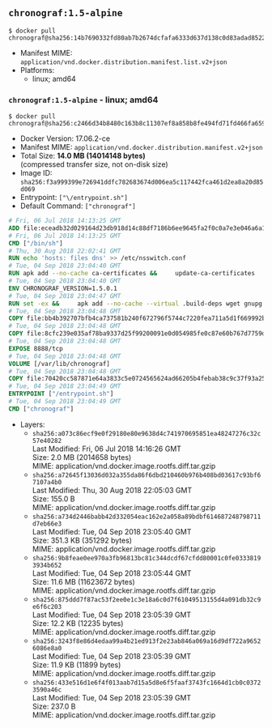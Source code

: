 ## `chronograf:1.5-alpine`

```console
$ docker pull chronograf@sha256:14b7690332fd80ab7b2674dcfafa6333d637d138c0d83adad8522e0a8e937c5d
```

-	Manifest MIME: `application/vnd.docker.distribution.manifest.list.v2+json`
-	Platforms:
	-	linux; amd64

### `chronograf:1.5-alpine` - linux; amd64

```console
$ docker pull chronograf@sha256:c2466d34b8480c163b8c11307ef8a858b8fe494fd71fd466fa659f726d34be4f
```

-	Docker Version: 17.06.2-ce
-	Manifest MIME: `application/vnd.docker.distribution.manifest.v2+json`
-	Total Size: **14.0 MB (14014148 bytes)**  
	(compressed transfer size, not on-disk size)
-	Image ID: `sha256:f3a999399e726941ddfc782683674d006ea5c117442fca461d2ea8a20d85d069`
-	Entrypoint: `["\/entrypoint.sh"]`
-	Default Command: `["chronograf"]`

```dockerfile
# Fri, 06 Jul 2018 14:13:25 GMT
ADD file:eceadb32d029164d23db918d14c88df7186b6ee9645fa2f0c0a7e3e046a6a129 in / 
# Fri, 06 Jul 2018 14:13:25 GMT
CMD ["/bin/sh"]
# Thu, 30 Aug 2018 22:02:41 GMT
RUN echo 'hosts: files dns' >> /etc/nsswitch.conf
# Tue, 04 Sep 2018 23:04:40 GMT
RUN apk add --no-cache ca-certificates &&     update-ca-certificates
# Tue, 04 Sep 2018 23:04:40 GMT
ENV CHRONOGRAF_VERSION=1.5.0.1
# Tue, 04 Sep 2018 23:04:47 GMT
RUN set -ex &&     apk add --no-cache --virtual .build-deps wget gnupg tar &&     for key in         05CE15085FC09D18E99EFB22684A14CF2582E0C5 ;     do         gpg --keyserver ha.pool.sks-keyservers.net --recv-keys "$key" ||         gpg --keyserver pgp.mit.edu --recv-keys "$key" ||         gpg --keyserver keyserver.pgp.com --recv-keys "$key" ;     done &&     wget --no-verbose https://dl.influxdata.com/chronograf/releases/chronograf-${CHRONOGRAF_VERSION}-static_linux_amd64.tar.gz.asc &&     wget --no-verbose https://dl.influxdata.com/chronograf/releases/chronograf-${CHRONOGRAF_VERSION}-static_linux_amd64.tar.gz &&     gpg --batch --verify chronograf-${CHRONOGRAF_VERSION}-static_linux_amd64.tar.gz.asc chronograf-${CHRONOGRAF_VERSION}-static_linux_amd64.tar.gz &&     mkdir -p /usr/src &&     tar -C /usr/src -xzf chronograf-${CHRONOGRAF_VERSION}-static_linux_amd64.tar.gz &&     rm -f /usr/src/chronograf-*/chronograf.conf &&     chmod +x /usr/src/chronograf-*/* &&     cp -a /usr/src/chronograf-*/* /usr/bin/ &&     rm -rf *.tar.gz* /usr/src /root/.gnupg &&     apk del .build-deps
# Tue, 04 Sep 2018 23:04:48 GMT
COPY file:bb4b392707bfb4ca737581b240f672796f5744c7220fea711a5d1f669992b912 in /usr/share/chronograf/LICENSE 
# Tue, 04 Sep 2018 23:04:48 GMT
COPY file:8cfc239e035af78ba9337d25f99200091e0d054985fe0c87e60b767d7759d99d in /usr/share/chronograf/agpl-3.0.md 
# Tue, 04 Sep 2018 23:04:48 GMT
EXPOSE 8888/tcp
# Tue, 04 Sep 2018 23:04:48 GMT
VOLUME [/var/lib/chronograf]
# Tue, 04 Sep 2018 23:04:48 GMT
COPY file:70420cc587871e64a3833c5e0724565624ad66205b4febab38c9c37f93a25e28 in /entrypoint.sh 
# Tue, 04 Sep 2018 23:04:49 GMT
ENTRYPOINT ["/entrypoint.sh"]
# Tue, 04 Sep 2018 23:04:49 GMT
CMD ["chronograf"]
```

-	Layers:
	-	`sha256:a073c86ecf9e0f29180e80e9638d4c741970695851ea48247276c32c57e40282`  
		Last Modified: Fri, 06 Jul 2018 14:16:26 GMT  
		Size: 2.0 MB (2014658 bytes)  
		MIME: application/vnd.docker.image.rootfs.diff.tar.gzip
	-	`sha256:a72645f13036d032a355da86f6dbd210460b976b408bd03617c93bf67107a4b0`  
		Last Modified: Thu, 30 Aug 2018 22:05:03 GMT  
		Size: 155.0 B  
		MIME: application/vnd.docker.image.rootfs.diff.tar.gzip
	-	`sha256:a734d2446babb42d332054eac162e2a058a89bdbf614687248798711d7eb66e3`  
		Last Modified: Tue, 04 Sep 2018 23:05:40 GMT  
		Size: 351.3 KB (351292 bytes)  
		MIME: application/vnd.docker.image.rootfs.diff.tar.gzip
	-	`sha256:9b8feae0ee970a3fb96813bc81c344dcdf67cfdd80001c0fe03338193934b652`  
		Last Modified: Tue, 04 Sep 2018 23:05:44 GMT  
		Size: 11.6 MB (11623672 bytes)  
		MIME: application/vnd.docker.image.rootfs.diff.tar.gzip
	-	`sha256:875ddd7f87ac53f2ee0e1c3e18a6c0d7f61049513155d4a091db32c9e6f6c203`  
		Last Modified: Tue, 04 Sep 2018 23:05:39 GMT  
		Size: 12.2 KB (12235 bytes)  
		MIME: application/vnd.docker.image.rootfs.diff.tar.gzip
	-	`sha256:3243f8e86d4edaa99a4b21ed913f2e23ab846a069a16d9df722a96526086e8a0`  
		Last Modified: Tue, 04 Sep 2018 23:05:39 GMT  
		Size: 11.9 KB (11899 bytes)  
		MIME: application/vnd.docker.image.rootfs.diff.tar.gzip
	-	`sha256:433e516d1e6f4f013aab7d15a5d8e6f5faaf3743fc1664d1cb0c03723590a46c`  
		Last Modified: Tue, 04 Sep 2018 23:05:39 GMT  
		Size: 237.0 B  
		MIME: application/vnd.docker.image.rootfs.diff.tar.gzip
